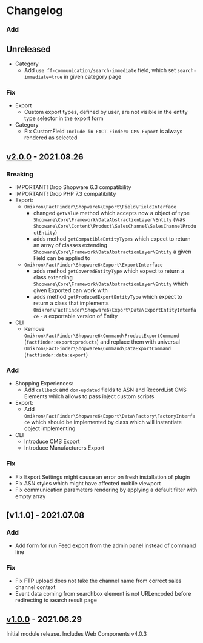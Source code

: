 # Changelog
### Add
## Unreleased
 - Category
    - Add `use ff-communication/search-immediate` field, which set `search-immediate=true` in given category page


### Fix
 - Export
    - Custom export types, defined by user, are not visible in the entity type selector in the export form
 - Category
    - Fix CustomField `Include in FACT-Finder® CMS Export` is always rendered as selected 
 
## [v2.0.0] - 2021.08.26
### Breaking
 - IMPORTANT! Drop Shopware 6.3 compatibility
 - IMPORTANT! Drop PHP 7.3 compatibility
 - Export:
   - `Omikron\FactFinder\Shopware6\Export\Field\FieldInterface`
        - changed `getValue` method which accepts now a object of type `Shopware\Core\Framework\DataAbstractionLayer\Entity` (was `Shopware\Core\Content\Product\SalesChannel\SalesChannelProductEntity`)
        - adds method `getCompatibleEntityTypes` which expect to return an array of classes extending `Shopware\Core\Framework\DataAbstractionLayer\Entity` a given Field can be applied to
    * `Omikron\FactFinder\Shopware6\Export\ExportInterface`
        -  adds method `getCoveredEntityType` which expect to return a class extending `Shopware\Core\Framework\DataAbstractionLayer\Entity` which given Exported can work with
        -  adds method `getProducedExportEntityType` which expect to return a class that implements `Omikron\FactFinder\Shopware6\Export\Data\ExportEntityInterface` - a exportable version of Entity 
-  CLI
   - Remove `Omikron\FactFinder\Shopware6\Command\ProductExportCommand` (`factfinder:export:products`) and replace them with universal `Omikron\FactFinder\Shopware6\Command\DataExportCommand` (`factfinder:data:export`)
   
### Add
- Shopping Experiences:
   -  Add `callback` and `dom-updated` fields to ASN and RecordList CMS Elements which allows to pass inject custom scripts
- Export:
   - Add `Omikron\FactFinder\Shopware6\Export\Data\Factory\FactoryInterface` which should be implemented by class which will instantiate object implementing 
- CLI
   - Introduce CMS Export
   - Introduce Manufacturers Export

### Fix
 - Fix Export Settings might cause an error on fresh installation of plugin
 - Fix ASN styles which might have affected mobile viewport
 - Fix communication parameters rendering by applying a default filter with empty array 

## [v1.1.0] - 2021.07.08
### Add
- Add form for run Feed export from the admin panel instead of command line

### Fix
  - Fix FTP upload does not take the channel name from correct sales channel context
  - Event data coming from searchbox element is not URLencoded before redirecting to search result page

## [v1.0.0] - 2021.06.29
Initial module release. Includes Web Components v4.0.3

[v2.0.0]: https://github.com/FACT-Finder-Web-Components/shopware6-plugin/releases/tag/v2.0.0
[v1.0.1]: https://github.com/FACT-Finder-Web-Components/shopware6-plugin/releases/tag/v1.0.1
[v1.0.0]: https://github.com/FACT-Finder-Web-Components/shopware6-plugin/releases/tag/v1.0.0

